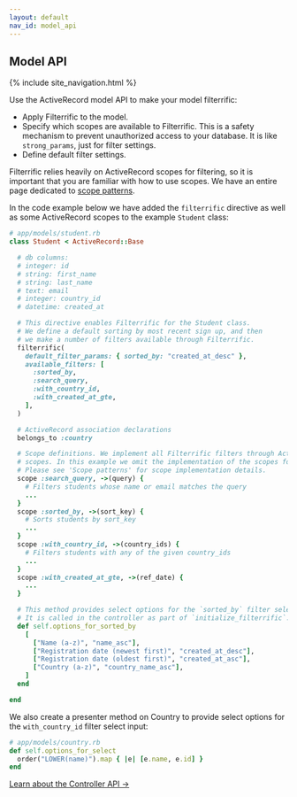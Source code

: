 ```yaml
---
layout: default
nav_id: model_api
---
```


<div class="page-header">
  <h2>Model API</h2>
</div>

{% include site_navigation.html %}

Use the ActiveRecord model API to make your model filterrific:

* Apply Filterrific to the model.
* Specify which scopes are available to Filterrific. This is a safety mechanism
  to prevent unauthorized access to your database. It is like `strong_params`,
  just for filter settings.
* Define default filter settings.

Filterrific relies heavily on ActiveRecord scopes for filtering, so it is
important that you are familiar with how to use scopes. We have an entire page
dedicated to [scope patterns](/pages/active_record_scope_patterns.html).

In the code example below we have added the `filterrific` directive as well
as some ActiveRecord scopes to the example `Student` class:


```ruby
# app/models/student.rb
class Student < ActiveRecord::Base

  # db columns:
  # integer: id
  # string: first_name
  # string: last_name
  # text: email
  # integer: country_id
  # datetime: created_at

  # This directive enables Filterrific for the Student class.
  # We define a default sorting by most recent sign up, and then
  # we make a number of filters available through Filterrific.
  filterrific(
    default_filter_params: { sorted_by: "created_at_desc" },
    available_filters: [
      :sorted_by,
      :search_query,
      :with_country_id,
      :with_created_at_gte,
    ],
  )

  # ActiveRecord association declarations
  belongs_to :country

  # Scope definitions. We implement all Filterrific filters through ActiveRecord
  # scopes. In this example we omit the implementation of the scopes for brevity.
  # Please see 'Scope patterns' for scope implementation details.
  scope :search_query, ->(query) {
    # Filters students whose name or email matches the query
    ...
  }
  scope :sorted_by, ->(sort_key) {
    # Sorts students by sort_key
    ...
  }
  scope :with_country_id, ->(country_ids) {
    # Filters students with any of the given country_ids
    ...
  }
  scope :with_created_at_gte, ->(ref_date) {
    ...
  }

  # This method provides select options for the `sorted_by` filter select input.
  # It is called in the controller as part of `initialize_filterrific`.
  def self.options_for_sorted_by
    [
      ["Name (a-z)", "name_asc"],
      ["Registration date (newest first)", "created_at_desc"],
      ["Registration date (oldest first)", "created_at_asc"],
      ["Country (a-z)", "country_name_asc"],
    ]
  end

end
```

We also create a presenter method on Country to provide select options for the
`with_country_id` filter select input:

```ruby
# app/models/country.rb
def self.options_for_select
  order("LOWER(name)").map { |e| [e.name, e.id] }
end
```


<p>
  <a href="/pages/action_controller_api.html" class='btn btn-success'>Learn about the Controller API &rarr;</a>
</p>
